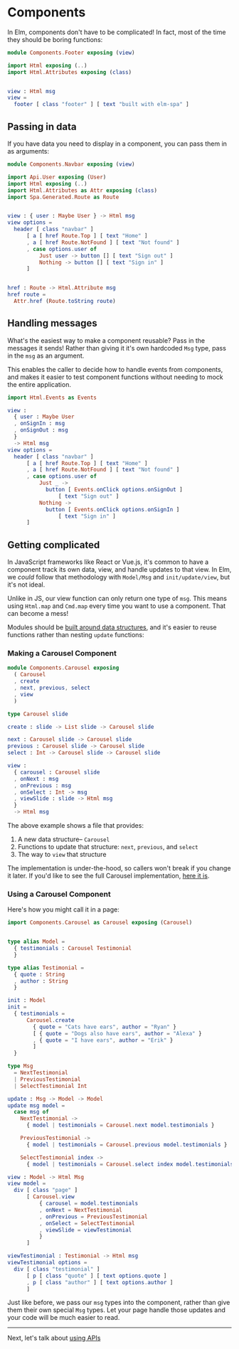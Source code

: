 # Components

In Elm, components don't have to be complicated! In fact, most of the time they should be boring functions:

```elm
module Components.Footer exposing (view)

import Html exposing (..)
import Html.Attributes exposing (class)


view : Html msg
view =
  footer [ class "footer" ] [ text "built with elm-spa" ]
```

## Passing in data

If you have data you need to display in a component, you can pass them in as arguments:

```elm
module Components.Navbar exposing (view)

import Api.User exposing (User)
import Html exposing (..)
import Html.Attributes as Attr exposing (class)
import Spa.Generated.Route as Route


view : { user : Maybe User } -> Html msg
view options =
  header [ class "navbar" ]
      [ a [ href Route.Top ] [ text "Home" ]
      , a [ href Route.NotFound ] [ text "Not found" ]
      , case options.user of
          Just user -> button [] [ text "Sign out" ]
          Nothing -> button [] [ text "Sign in" ]
      ]


href : Route -> Html.Attribute msg
href route =
  Attr.href (Route.toString route)
```

## Handling messages

What's the easiest way to make a component reusable? Pass in the messages it sends! Rather than giving it it's own hardcoded `Msg` type, pass in the `msg` as an argument. 

This enables the caller to decide how to handle events from components, and makes it easier to test component functions without needing to mock the entire application.

```elm
import Html.Events as Events

view :
  { user : Maybe User
  , onSignIn : msg
  , onSignOut : msg
  }
  -> Html msg
view options =
  header [ class "navbar" ]
      [ a [ href Route.Top ] [ text "Home" ]
      , a [ href Route.NotFound ] [ text "Not found" ]
      , case options.user of
          Just _ ->
            button [ Events.onClick options.onSignOut ]
                [ text "Sign out" ]
          Nothing ->
            button [ Events.onClick options.onSignIn ]
                [ text "Sign in" ]
      ]
```

## Getting complicated

In JavaScript frameworks like React or Vue.js, it's common to have a component track its own data, view, and handle updates to that view. In Elm, we _could_ follow that methodology with `Model/Msg` and `init/update/view`, but it's not ideal.

Unlike in JS, our view function can only return one type of `msg`. This means using `Html.map` and `Cmd.map` every time you want to use a component. That can become a mess!

Modules should be [built around data structures](https://www.youtube.com/watch?v=XpDsk374LDE), and it's easier to reuse functions rather than nesting `update` functions:

### Making a Carousel Component

```elm
module Components.Carousel exposing
  ( Carousel
  , create
  , next, previous, select
  , view
  )

type Carousel slide

create : slide -> List slide -> Carousel slide

next : Carousel slide -> Carousel slide
previous : Carousel slide -> Carousel slide
select : Int -> Carousel slide -> Carousel slide

view :
  { carousel : Carousel slide
  , onNext : msg
  , onPrevious : msg
  , onSelect : Int -> msg
  , viewSlide : slide -> Html msg
  }
  -> Html msg
```

The above example shows a file that provides:

1. A new data structure– `Carousel`
1. Functions to update that structure:
   `next`, `previous`, and `select`
1. The way to `view` that structure

The implementation is under-the-hood, so callers won't break if you change it later. If you'd like to see the full Carousel implementation, [here it is](https://gist.github.com/ryannhg/b26c0d6a5d2bfd74643e7da6543c5170).

### Using a Carousel Component

Here's how you might call it in a page:

```elm
import Components.Carousel as Carousel exposing (Carousel)


type alias Model =
  { testimonials : Carousel Testimonial
  }

type alias Testimonial =
  { quote : String
  , author : String
  }

init : Model
init =
  { testimonials =
      Carousel.create
        { quote = "Cats have ears", author = "Ryan" }
        [ { quote = "Dogs also have ears", author = "Alexa" }
        , { quote = "I have ears", author = "Erik" }
        ]
  }
```

```elm
type Msg
  = NextTestimonial
  | PreviousTestimonial
  | SelectTestimonial Int

update : Msg -> Model -> Model
update msg model =
  case msg of
    NextTestimonial ->
      { model | testimonials = Carousel.next model.testimonials }

    PreviousTestimonial ->
      { model | testimonials = Carousel.previous model.testimonials }

    SelectTestimonial index ->
      { model | testimonials = Carousel.select index model.testimonials }
```

```elm
view : Model -> Html Msg
view model =
  div [ class "page" ]
      [ Carousel.view
          { carousel = model.testimonials
          , onNext = NextTestimonial
          , onPrevious = PreviousTestimonial
          , onSelect = SelectTestimonial
          , viewSlide = viewTestimonial
          }
      ]

viewTestimonial : Testimonial -> Html msg
viewTestimonial options =
  div [ class "testimonial" ]
      [ p [ class "quote" ] [ text options.quote ]
      , p [ class "author" ] [ text options.author ]
      ]
```

Just like before, we pass our `msg` types into the component, rather than give them their own special `Msg` types. Let your page handle those updates and your code will be much easier to read.

---

Next, let's talk about [using APIs](/guide/using-apis)